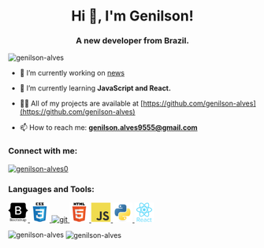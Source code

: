 <h1 align="center">Hi 👋, I'm Genilson!</h1>
<h3 align="center">A new developer from Brazil.</h3>

<p align="left"> <img src="https://komarev.com/ghpvc/?username=genilson-alves&label=Profile%20views&color=0e75b6&style=flat" alt="genilson-alves" /> </p>

- 🔭 I’m currently working on [news](https://github.com/genilson-alves/news)

- 🌱 I’m currently learning **JavaScript and React.**

- 👨‍💻 All of my projects are available at [https://github.com/genilson-alves](https://github.com/genilson-alves)

- 📫 How to reach me: **genilson.alves9555@gmail.com**

<h3 align="left">Connect with me:</h3>
<p align="left">
<a href="https://linkedin.com/in/genilson-alves0" target="blank"><img align="center" src="https://raw.githubusercontent.com/rahuldkjain/github-profile-readme-generator/master/src/images/icons/Social/linked-in-alt.svg" alt="genilson-alves0" height="30" width="40" /></a>
</p>

<h3 align="left">Languages and Tools:</h3>
<p align="left"> <a href="https://getbootstrap.com" target="_blank" rel="noreferrer"> <img src="https://raw.githubusercontent.com/devicons/devicon/master/icons/bootstrap/bootstrap-plain-wordmark.svg" alt="bootstrap" width="40" height="40"/> </a> <a href="https://www.w3schools.com/css/" target="_blank" rel="noreferrer"> <img src="https://raw.githubusercontent.com/devicons/devicon/master/icons/css3/css3-original-wordmark.svg" alt="css3" width="40" height="40"/> </a> <a href="https://git-scm.com/" target="_blank" rel="noreferrer"> <img src="https://www.vectorlogo.zone/logos/git-scm/git-scm-icon.svg" alt="git" width="40" height="40"/> </a> <a href="https://www.w3.org/html/" target="_blank" rel="noreferrer"> <img src="https://raw.githubusercontent.com/devicons/devicon/master/icons/html5/html5-original-wordmark.svg" alt="html5" width="40" height="40"/> </a> <a href="https://developer.mozilla.org/en-US/docs/Web/JavaScript" target="_blank" rel="noreferrer"> <img src="https://raw.githubusercontent.com/devicons/devicon/master/icons/javascript/javascript-original.svg" alt="javascript" width="40" height="40"/> </a> <a href="https://www.python.org" target="_blank" rel="noreferrer"> <img src="https://raw.githubusercontent.com/devicons/devicon/master/icons/python/python-original.svg" alt="python" width="40" height="40"/> </a> <a href="https://reactjs.org/" target="_blank" rel="noreferrer"> <img src="https://raw.githubusercontent.com/devicons/devicon/master/icons/react/react-original-wordmark.svg" alt="react" width="40" height="40"/> </a> </p>

<p><img align="left" src="https://github-readme-stats.vercel.app/api/top-langs/?username=genilson-alves&theme=radical&locale=en" height=200 alt="genilson-alves" /></p>

<p>&nbsp;<img align="center" src="https://github-readme-stats.vercel.app/api?username=genilson-alves&theme=radical&show_icons=true&locale=en" height=200 alt="genilson-alves" /></p>


